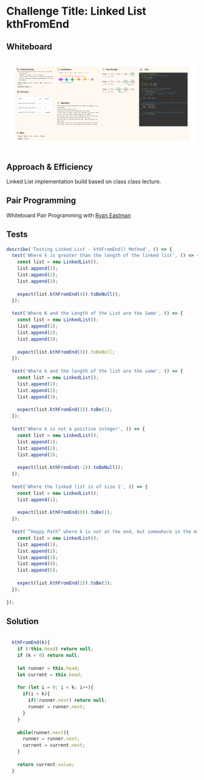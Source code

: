 # Challenge Title: Linked List kthFromEnd

## Whiteboard

![Whiteboard Process](./kthFromEnd.png)

## Approach & Efficiency

Linked List implementation build based on class class lecture.

## Pair Programming

Whiteboard Pair Programming with [Ryan Eastman](https://github.com/DocHolliday13x)

## Tests

``` js
describe('Testing Linked List - kthFromEnd() Method', () => {
  test('Where k is greater than the length of the linked list', () => {
    const list = new LinkedList();
    list.append(1);
    list.append(2);
    list.append(3);

    expect(list.kthFromEnd(4)).toBeNull();
  });

  test('Where K and the Length of the List are the Same', () => {
    const list = new LinkedList();
    list.append(1);
    list.append(2);
    list.append(3);

    expect(list.kthFromEnd(3)).toBeNull;
  });

  test('Where k and the length of the list are the same', () => {
    const list = new LinkedList();
    list.append(1);
    list.append(2);
    list.append(3);

    expect(list.kthFromEnd(2)).toBe(1);
  });

  test('Where k is not a positive integer', () => {
    const list = new LinkedList();
    list.append(1);
    list.append(2);
    list.append(3);

    expect(list.kthFromEnd(-1)).toBeNull();
  });

  test('Where the linked list is of size 1', () => {
    const list = new LinkedList();
    list.append(1);

    expect(list.kthFromEnd(0)).toBe(1);
  });

  test('“Happy Path” where k is not at the end, but somewhere in the middle of the linked list', () => {
    const list = new LinkedList();
    list.append(1);
    list.append(2);
    list.append(3);
    list.append(4);
    list.append(5);

    expect(list.kthFromEnd(2)).toBe(3);
  });

});
```

## Solution

``` js

  kthFromEnd(k){
    if (!this.head) return null;
    if (k < 0) return null;

    let runner = this.head;
    let current = this.head;

    for (let i = 0; i < k; i++){
      if(i < k){
        if(!runner.next) return null;
        runner = runner.next;
      }
    }

    while(runner.next){
      runner = runner.next;
      current = current.next;
    }

    return current.value;
  }

```
